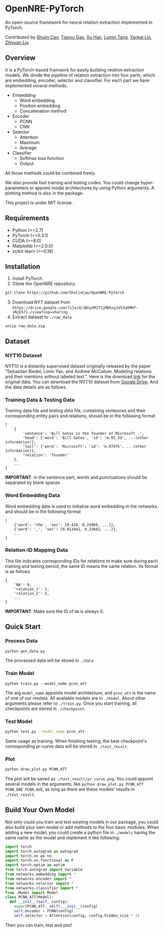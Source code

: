 # OpenNRE-PyTorch

An open-source framework for neural relation extraction implemented in PyTorch.

Contributed by [Shulin Cao](https://github.com/ShulinCao), [Tianyu Gao](https://github.com/gaotianyu1350), [Xu Han](https://github.com/THUCSTHanxu13), [Lumin Tang](https://github.com/Tsingularity), [Yankai Lin](https://github.com/Mrlyk423), [Zhiyuan Liu](http://nlp.csai.tsinghua.edu.cn/~lzy/)

## Overview

It is a PyTorch-based framwork for easily building relation extraction models. We divide the pipeline of relation extraction into four parts, which are embedding, encoder, selector and classifier. For each part we have implemented several methods.

* Embedding
  * Word embedding
  * Position embedding
  * Concatenation method
* Encoder
  * PCNN
  * CNN
* Selector
  * Attention
  * Maximum
  * Average
* Classifier
  * Softmax loss function
  * Output
  
All those methods could be combined freely. 

We also provide fast training and testing codes. You could change hyper-parameters or appoint model architectures by using Python arguments. A plotting method is also in the package.

This project is under MIT license.

## Requirements

- Python (>=2.7)
- PyTorch (==0.3.1)
- CUDA (>=8.0)
- Matplotlib (>=2.0.0)
- scikit-learn (>=0.18)

## Installation

1. Install PyTorch
2. Clone the OpenNRE repository:
  ```bash
  git clone https://github.com/ShulinCao/OpenNRE-PyTorch
  ```
3. Download NYT dataset from `https://drive.google.com/file/d/1BnyXMJ71jM0kxyJUlXa5MHf-vNjE57i-/view?usp=sharing`
4. Extract dataset to `./raw_data`
```
unzip raw_data.zip
```
## Dataset

### NYT10 Dataset

NYT10 is a distantly supervised dataset originally released by the paper "Sebastian Riedel, Limin Yao, and Andrew McCallum. Modeling relations and their mentions without labeled text.". Here is the download [link](http://iesl.cs.umass.edu/riedel/ecml/) for the original data.
You can download the NYT10 dataset from [Google Drive](). And the data details are as follows.

### Training Data & Testing Data

Training data file and testing data file, containing sentences and their corresponding entity pairs and relations, should be in the following format

```
[
    {
        'sentence': 'Bill Gates is the founder of Microsoft .',
        'head': {'word': 'Bill Gates', 'id': 'm.03_3d', ...(other information)},
        'tail': {'word': 'Microsoft', 'id': 'm.07dfk', ...(other information)},
        'relation': 'founder'
    },
    ...
]
```

**IMPORTANT**: In the sentence part, words and punctuations should be separated by blank spaces.

### Word Embedding Data

Word embedding data is used to initialize word embedding in the networks, and should be in the following format

```
[
    {'word': 'the', 'vec': [0.418, 0.24968, ...]},
    {'word': ',', 'vec': [0.013441, 0.23682, ...]},
    ...
]
```

### Relation-ID Mapping Data

This file indicates corresponding IDs for relations to make sure during each training and testing period, the same ID means the same relation. Its format is as follows

```
{
    'NA': 0,
    'relation_1': 1,
    'relation_2': 2,
    ...
}
```

**IMPORTANT**: Make sure the ID of `NA` is always 0.

## Quick Start

### Process Data

```bash
python gen_data.py
```
The processed data will be stored in `./data`

### Train Model
```
python train.py --model_name pcnn_att
```

The arg `model_name` appoints model architecture, and `pcnn_att` is the name of one of our models. All available models are in `./model`. About other arguments please refer to `./train.py`. Once you start training, all checkpoints are stored in `./checkpoint`.

### Test Model
```bash
python test.py --model_name pcnn_att
```

Same usage as training. When finishing testing, the best checkpoint's corresponding pr-curve data will be stored in `./test_result`.

### Plot
```bash
python draw_plot.py PCNN_ATT
```

The plot will be saved as `./test_result/pr_curve.png`. You could appoint several models in the arguments, like `python draw_plot.py PCNN_ATT PCNN_ONE PCNN_AVE`, as long as there are these models' results in `./test_result`.

## Build Your Own Model

Not only could you train and test existing models in our package, you could also build your own model or add methods to the four basic modules. When adding a new model, you could create a python file in `./models` having the same name as the model and implement it like following:

```python
import torch
import torch.autograd as autograd
import torch.nn as nn
import torch.nn.functional as F
import torch.optim as optim
from torch.autograd import Variable
from networks.embedding import *
from networks.encoder import *
from networks.selector import *
from networks.classifier import *
from .Model import Model
class PCNN_ATT(Model):
  def __init__(self, config):
    super(PCNN_ATT, self).__init__(config)
    self.encoder = PCNN(config)
    self.selector = Attention(config, config.hidden_size * 3)
```

Then you can train, test and plot!

